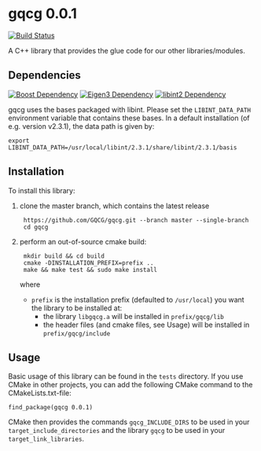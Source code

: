 # gqcg 0.0.1
[![Build Status](https://travis-ci.org/GQCG/gqcg.svg?branch=master)](https://travis-ci.org/GQCG/gqcg)

A C++ library that provides the glue code for our other libraries/modules.


## Dependencies

[![Boost Dependency](https://img.shields.io/badge/Boost-1.65.1+-000000.svg)](http://www.boost.org)
[![Eigen3 Dependency](https://img.shields.io/badge/Eigen-3.3.4+-000000.svg)](http://eigen.tuxfamily.org/index.php?title=Main_Page)
[![libint2 Dependency](https://img.shields.io/badge/libint-2.3.1+-000000.svg)](https://github.com/evaleev/libint)

gqcg uses the bases packaged with libint. Please set the `LIBINT_DATA_PATH` environment variable that contains these bases. In a default installation (of e.g. version v2.3.1), the data path is given by:
```
export LIBINT_DATA_PATH=/usr/local/libint/2.3.1/share/libint/2.3.1/basis
```

## Installation
To install this library:
1. clone the master branch, which contains the latest release

        https://github.com/GQCG/gqcg.git --branch master --single-branch
        cd gqcg

2. perform an out-of-source cmake build:

        mkdir build && cd build
        cmake -DINSTALLATION_PREFIX=prefix ..
        make && make test && sudo make install

    where
    * `prefix` is the installation prefix (defaulted to `/usr/local`) you want the library to be installed at:
        * the library `libgqcg.a` will be installed in `prefix/gqcg/lib`
        * the header files (and cmake files, see Usage) will be installed in `prefix/gqcg/include`


## Usage
Basic usage of this library can be found in the `tests` directory. If you use CMake in other projects, you can add the following CMake command to the CMakeLists.txt-file:

    find_package(gqcg 0.0.1)

CMake then provides the commands `gqcg_INCLUDE_DIRS` to be used in your `target_include_directories` and the library `gqcg` to be used in your `target_link_libraries`.
